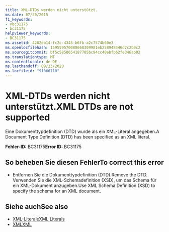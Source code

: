 ```yaml
---
title: XML-DTDs werden nicht unterstützt.
ms.date: 07/20/2015
f1_keywords:
- vbc31175
- bc31175
helpviewer_keywords:
- BC31175
ms.assetid: 4202eb14-fc2c-4345-b6fb-a2c7574b60e3
ms.openlocfilehash: 159559570088668309981eb258948446d7c2b9c2
ms.sourcegitcommit: bf5c5850654187705bc94cc40ebfb62fe346ab02
ms.translationtype: MT
ms.contentlocale: de-DE
ms.lasthandoff: 09/23/2020
ms.locfileid: "91066710"
---
```

# <a name="xml-dtds-are-not-supported"></a><span data-ttu-id="8bc5e-102">XML-DTDs werden nicht unterstützt.</span><span class="sxs-lookup"><span data-stu-id="8bc5e-102">XML DTDs are not supported</span></span>

<span data-ttu-id="8bc5e-103">Eine Dokumenttypdefinition (DTD) wurde als ein XML-Literal angegeben.</span><span class="sxs-lookup"><span data-stu-id="8bc5e-103">A Document Type Definition (DTD) has been specified as an XML literal.</span></span>  
  
 <span data-ttu-id="8bc5e-104">**Fehler-ID:** BC31175</span><span class="sxs-lookup"><span data-stu-id="8bc5e-104">**Error ID:** BC31175</span></span>  
  
## <a name="to-correct-this-error"></a><span data-ttu-id="8bc5e-105">So beheben Sie diesen Fehler</span><span class="sxs-lookup"><span data-stu-id="8bc5e-105">To correct this error</span></span>  
  
- <span data-ttu-id="8bc5e-106">Entfernen Sie die Dokumenttypdefinition (DTD).</span><span class="sxs-lookup"><span data-stu-id="8bc5e-106">Remove the DTD.</span></span> <span data-ttu-id="8bc5e-107">Verwenden Sie die XML-Schemadefinition (XSD), um das Schema für ein XML-Dokument anzugeben.</span><span class="sxs-lookup"><span data-stu-id="8bc5e-107">Use XML Schema Definition (XSD) to specify the schema for an XML document.</span></span>  
  
## <a name="see-also"></a><span data-ttu-id="8bc5e-108">Siehe auch</span><span class="sxs-lookup"><span data-stu-id="8bc5e-108">See also</span></span>

- [<span data-ttu-id="8bc5e-109">XML-Literale</span><span class="sxs-lookup"><span data-stu-id="8bc5e-109">XML Literals</span></span>](../language-reference/xml-literals/index.md)
- [<span data-ttu-id="8bc5e-110">XML</span><span class="sxs-lookup"><span data-stu-id="8bc5e-110">XML</span></span>](../programming-guide/language-features/xml/index.md)
